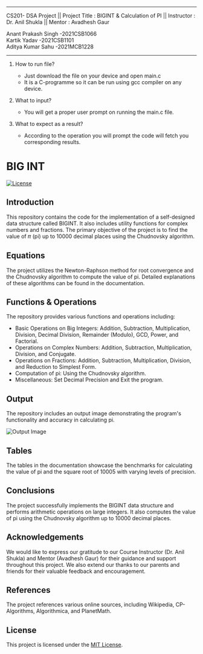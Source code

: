 --------------------------------------------------------------------------------------
CS201- DSA Project ||
Project Title : BIGINT & Calculation of PI || 
Instructor : Dr. Anil Shukla || 
Mentor : Avadhesh Gaur

Anant Prakash Singh -2021CSB1066  
Kartik Yadav -2021CSB1101  
Aditya Kumar Sahu -2021MCB1228
 
 -------------------------------------------------------------------------------------


1. How to run file?
   * Just download the file on your device and open main.c
   * It is a C-programme so it can be run using gcc compiler on any device.

2. What to input?
   * You will get a proper user prompt on running the main.c file.

3. What to expect as a result?
   * According to the operation you will prompt the code will fetch you corresponding results.

 # BIG INT

[![License](https://img.shields.io/badge/License-MIT-blue.svg)](https://opensource.org/licenses/MIT)

## Introduction
This repository contains the code for the implementation of a self-designed data structure called BIGINT. It also includes utility functions for complex numbers and fractions. The primary objective of the project is to find the value of 𝜋 (pi) up to 10000 decimal places using the Chudnovsky algorithm.

## Equations
The project utilizes the Newton-Raphson method for root convergence and the Chudnovsky algorithm to compute the value of pi. Detailed explanations of these algorithms can be found in the documentation.

## Functions & Operations
The repository provides various functions and operations including:

- Basic Operations on Big Integers: Addition, Subtraction, Multiplication, Division, Decimal Division, Remainder (Modulo), GCD, Power, and Factorial.
- Operations on Complex Numbers: Addition, Subtraction, Multiplication, Division, and Conjugate.
- Operations on Fractions: Addition, Subtraction, Multiplication, Division, and Reduction to Simplest Form.
- Computation of pi: Using the Chudnovsky algorithm.
- Miscellaneous: Set Decimal Precision and Exit the program.

## Output
The repository includes an output image demonstrating the program's functionality and accuracy in calculating pi.

![Output Image](Images/Output.png)

## Tables
The tables in the documentation showcase the benchmarks for calculating the value of pi and the square root of 10005 with varying levels of precision.

## Conclusions
The project successfully implements the BIGINT data structure and performs arithmetic operations on large integers. It also computes the value of pi using the Chudnovsky algorithm up to 10000 decimal places.

## Acknowledgements
We would like to express our gratitude to our Course Instructor (Dr. Anil Shukla) and Mentor (Avadhesh Gaur) for their guidance and support throughout this project. We also extend our thanks to our parents and friends for their valuable feedback and encouragement.

## References
The project references various online sources, including Wikipedia, CP-Algorithms, Algorithmica, and PlanetMath.

## License
This project is licensed under the [MIT License](LICENSE).
